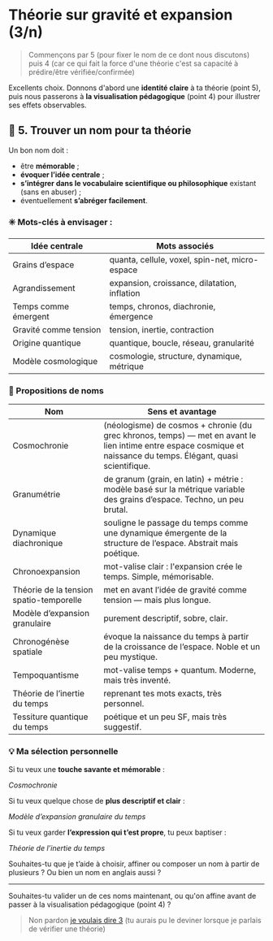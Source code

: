 # Théorie sur gravité et expansion (3/n)

> Commençons par 5 (pour fixer le nom de ce dont nous discutons) puis 4 (car ce qui fait la force d'une théorie c'est sa capacité à prédire/être vérifiée/confirmée)

Excellents choix. Donnons d'abord une **identité claire** à ta théorie (point 5), puis nous passerons à **la visualisation pédagogique** (point 4) pour illustrer ses effets observables.

## 🧾 5. Trouver un nom pour ta théorie

Un bon nom doit :

- être **mémorable** ;
- **évoquer l’idée centrale** ;
- **s’intégrer dans le vocabulaire scientifique ou philosophique** existant (sans en abuser) ;
- éventuellement **s’abréger facilement**.

### ✳️ Mots-clés à envisager :

| Idée centrale	         | Mots associés                                  |
|------------------------|------------------------------------------------|
| Grains d’espace        | quanta, cellule, voxel, spin-net, micro-espace |
| Agrandissement         | expansion, croissance, dilatation, inflation   |
| Temps comme émergent   | temps, chronos, diachronie, émergence          | 
| Gravité comme tension	 | tension, inertie, contraction                  |         
| Origine quantique	     | quantique, boucle, réseau, granularité         |  
| Modèle cosmologique    | 	cosmologie, structure, dynamique, métrique    |    

### 🧪 Propositions de noms

| Nom	                                    | Sens et avantage                                                                                                                                                  |
|-----------------------------------------|-------------------------------------------------------------------------------------------------------------------------------------------------------------------|
| Cosmochronie	                           | (néologisme) de cosmos + chronie (du grec khronos, temps) — met en avant le lien intime entre espace cosmique et naissance du temps. Élégant, quasi scientifique. |
| Granumétrie	                            | de granum (grain, en latin) + métrie : modèle basé sur la métrique variable des grains d’espace. Techno, un peu brutal.                                           |
| Dynamique diachronique                  | 	souligne le passage du temps comme une dynamique émergente de la structure de l’espace. Abstrait mais poétique.                                                  |
| Chronoexpansion	                        | mot-valise clair : l'expansion crée le temps. Simple, mémorisable.                                                                                                |
| Théorie de la tension spatio-temporelle | 	met en avant l’idée de gravité comme tension — mais plus longue.                                                                                                 |
| Modèle d’expansion granulaire	          | purement descriptif, sobre, clair.                                                                                                                                |
| Chronogénèse spatiale	                  | évoque la naissance du temps à partir de la croissance de l’espace. Noble et un peu mystique.                                                                     |
| Tempoquantisme                          | 	mot-valise temps + quantum. Moderne, mais très inventé.                                                                                                          |
| Théorie de l’inertie du temps	          | reprenant tes mots exacts, très personnel.                                                                                                                        |
| Tessiture quantique du temps            | poétique et un peu SF, mais très suggestif.                                                                                                                       |

### 💡 Ma sélection personnelle

Si tu veux une **touche savante et mémorable** :

_Cosmochronie_

Si tu veux quelque chose de **plus descriptif et clair** :

_Modèle d’expansion granulaire du temps_

Si tu veux garder **l’expression qui t’est propre**, tu peux baptiser :

_Théorie de l’inertie du temps_

Souhaites-tu que je t’aide à choisir, affiner ou composer un nom à partir de plusieurs ? Ou bien un nom en anglais aussi ?

---

Souhaites-tu valider un de ces noms maintenant, ou qu'on affine avant de passer à la visualisation pédagogique (point 4) ?

> Non pardon [je voulais dire 3](../04/compare-with-standard-model.md) (tu aurais pu le deviner lorsque je parlais de vérifier une théorie)
